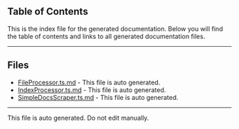 ## Table of Contents

This is the index file for the generated documentation. Below you will find the table of contents and links to all generated documentation files.

---


## Files

- [FileProcessor.ts.md](FileProcessor.ts.md) - This file is auto generated.
- [IndexProcessor.ts.md](IndexProcessor.ts.md) - This file is auto generated.
- [SimpleDocsScraper.ts.md](SimpleDocsScraper.ts.md) - This file is auto generated.



---

This file is auto generated. Do not edit manually.
